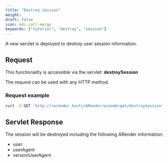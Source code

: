 ```yaml
---
title: "Destroy session"
weight: 
draft: false
icon: mdi-call-merge
keywords: ["tutorial", "destroy", "session"]
---
```


A new servlet is deployed to destroy user session information.

## Request 

This functionality is accessible via the servlet: **destroySession**

The request can be used with any HTTP method.


### Request example

``` bash
curl -X GET 'http://<arender_host>/ARender/arendergwt/destroySession'
```

## Servlet Response

The session will be destroyed including the following ARender information:
* user
* userAgent
* versionUserAgent